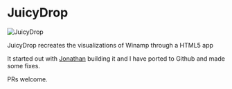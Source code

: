 JuicyDrop
=========

![JuicyDrop](http://f.cl.ly/items/2V2q0f2n3k2L343d1t3V/Screen%20Shot%202014-03-17%20at%2017.31.49.png)

JuicyDrop recreates the visualizations of Winamp through a HTML5 app

It started out with [Jonathan](http://www.jonathancoulton.com/) building it and I have ported to Github and made some fixes.

PRs welcome.


